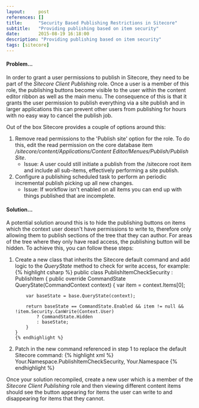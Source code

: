 ```yaml
---
layout:     post
references: []
title:      "Security Based Publishing Restrictions in Sitecore"
subtitle:   "Providing publishing based on item security"
date:       2015-08-19 16:18:00
description: "Providing publishing based on item security"
tags: [sitecore]
---
```


<h4>Problem...</h4>

<p>In order to grant a user permissions to publish in Sitecore, they need to be part of the <em>Sitecore Client Publishing</em> role. Once
a user is a member of this role, the publishing buttons become visible to the user within the content editor ribbon as well as the main menu.
The consequence of this is that it grants the user permission to publish everything via a site publish and in larger applications
this can prevent other users from publishing for hours with no easy way to cancel the publish job.</p>

<p>Out of the box Sitecore provides a couple of options around this:
  <ol>
    <li>Remove read permissions to the 'Publish site' option for the role. To do this, edit the read permission
    on the core database item <em>/sitecore/content/Applications/Content Editor/Menues/Publish/Publish Site</em>.
      <ul>
        <li>Issue: A user could still initiate a publish from the /sitecore root item and include all sub-items, effectively performing
        a site publish.</li>
      </ul>
    </li>
    <li>Configure a publishing scheduled task to perform an periodic incremental publish picking up all new changes.
      <ul>
        <li>Issue: If workflow isn't enabled on all items you can end up with things published that are incomplete.</li>
      </ul>
    </li>
  </ol>
</p>

<h4>Solution...</h4>

<p>A potential solution around this is to hide the publishing buttons on items which the context user doesn't have permissions to
write to, therefore only allowing them to publish sections of the tree that they can author. For areas of the tree where
they only have read access, the publishing button will be hidden. To achieve this, you can follow these steps:</p>

<ol>
	<li>Create a new class that inherits the Sitecore default command and add logic to the <em>QueryState</em> method to check for write access, for example:
    {% highlight csharp %}
public class PublishItemCheckSecurity : PublishItem
{
    public override CommandState QueryState(CommandContext context)
    {
        var item = context.Items[0];

        var baseState = base.QueryState(context);

        return baseState == CommandState.Enabled && item != null && !item.Security.CanWrite(Context.User)
            ? CommandState.Hidden
            : baseState;
        }
    }
    {% endhighlight %}
  </li>
  <li>Patch in the new command referenced in step 1 to replace the default Sitecore command:
  {% highlight xml %}
<configuration xmlns:patch="http://www.sitecore.net/xmlconfig/">
  <sitecore>
    <commands>
      <command name="item:publishnow">
        <patch:attribute name="type">Your.Namespace.PublishItemCheckSecurity, Your.Namespace</patch:attribute>
      </command>
    </commands>
  </sitecore>
</configuration>
  {% endhighlight %}
  </li>
</ol>

<p>Once your solution recompiled, create a new user which is a member of the <em>Sitecore Client Publishing</em> role and then
viewing different content items should see the button appearing for items the user can write to and disappearing for items that they cannot.</p>
